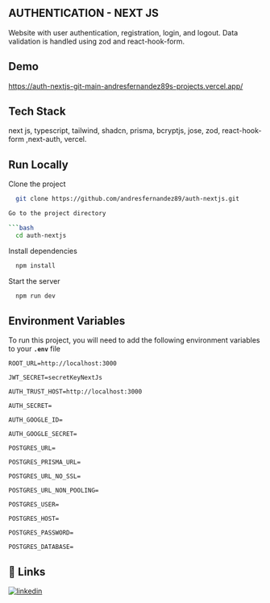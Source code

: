 ## AUTHENTICATION - NEXT JS

Website with user authentication, registration, login, and logout. Data validation is handled using zod and react-hook-form.

## Demo

https://auth-nextjs-git-main-andresfernandez89s-projects.vercel.app/

## Tech Stack

next js, typescript, tailwind, shadcn, prisma, bcryptjs, jose, zod, react-hook-form ,next-auth, vercel.

## Run Locally

Clone the project

````bash
  git clone https://github.com/andresfernandez89/auth-nextjs.git

Go to the project directory

```bash
  cd auth-nextjs
````

Install dependencies

```bash
  npm install
```

Start the server

```bash
  npm run dev
```

## Environment Variables

To run this project, you will need to add the following environment variables to your **`.env`** file

`ROOT_URL=http://localhost:3000`

`JWT_SECRET=secretKeyNextJs`

`AUTH_TRUST_HOST=http://localhost:3000`

`AUTH_SECRET=`

`AUTH_GOOGLE_ID=`

`AUTH_GOOGLE_SECRET=`

`POSTGRES_URL=`

`POSTGRES_PRISMA_URL=`

`POSTGRES_URL_NO_SSL=`

`POSTGRES_URL_NON_POOLING=`

`POSTGRES_USER=`

`POSTGRES_HOST=`

`POSTGRES_PASSWORD=`

`POSTGRES_DATABASE=`

## 🔗 Links

[![linkedin](https://img.shields.io/badge/linkedin-0A66C2?style=for-the-badge&logo=linkedin&logoColor=white)](https://www.linkedin.com/in/andresfernandez89/)
